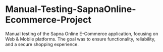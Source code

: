 # Manual-Testing-SapnaOnline-Ecommerce-Project
Manual testing of the Sapna Online E-Commerce application, focusing on Web &amp; Mobile platforms. The goal was to ensure functionality, reliability, and a secure shopping experience.
